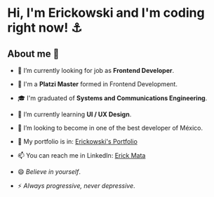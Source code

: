 # Hi, I'm Erickowski and I'm coding right now! ⚓

## About me 🤖

- 🔭 I’m currently looking for job as __Frontend Developer__.

- 💚 I'm a __Platzi Master__ formed in Frontend Development.

- 🎓 I'm graduated of __Systems and Communications Engineering__.

- 🌱 I’m currently learning __UI / UX Design__.

- 🤔 I’m looking to become in one of the best developer of México.

- 💼 My portfolio is in: [Erickowski's Portfolio](https://erickowski.github.io/)

- 📫 You can reach me in LinkedIn: [Erick Mata](https://www.linkedin.com/in/erick-mata/)

- 😄 _Believe in yourself_.

- ⚡ _Always progressive, never depressive_.
